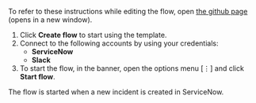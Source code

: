 To refer to these instructions while editing the flow, open [the github page](Send%20a%20Slack%20message%20when%20an%20incident%20is%20created%20in%20ServiceNow_instructions.md) (opens in a new window).

1.	Click **Create flow** to start using the template.
2.	Connect to the following accounts by using your credentials:
    - **ServiceNow** 
    - **Slack**
3.	To start the flow, in the banner, open the options menu [⋮] and click **Start flow**.

The flow is started when a new incident is created in ServiceNow.
